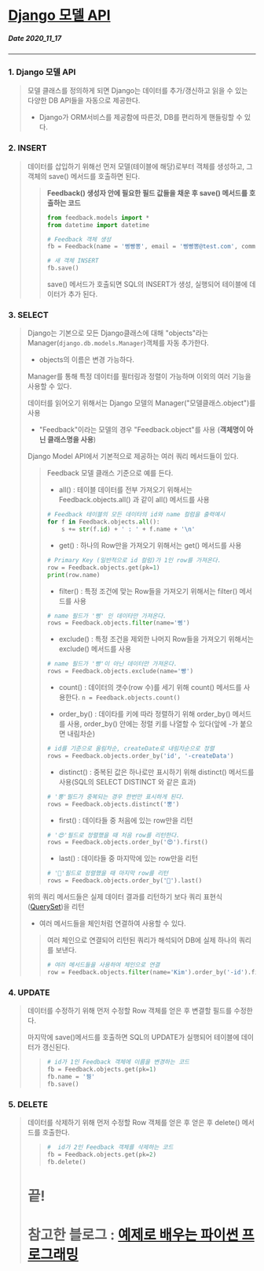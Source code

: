 # [Django 모델 API](http://pythonstudy.xyz/python/article/310-Django-%EB%AA%A8%EB%8D%B8-API)
##### Date 2020_11_17
---
 ### 1. Django 모델 API
> 모델 클래스를 정의하게 되면  Django는 데이터를 추가/갱신하고 읽을 수 있는 다양한 DB API들을 자동으로 제공한다.
> - Django가 ORM서비스를 제공함에 따른것, DB를 편리하게 핸들링할 수 있다.
>
### 2. INSERT
> 데이터를 삽입하기 위해선 먼저 모델(테이블에 해당)로부터 객체를 생성하고, 그 객체의 save() 메서드를 호출하면 된다.
>
>> **Feedback() 생성자 안에 필요한 필드 값들을 채운 후 save() 메서드를 호출하는 코드**
>>
>> ```Python
>> from feedback.models import *
>> from datetime import datetime
>> 
>> # Feedback 객체 생성
>> fb = Feedback(name = '삥빵뽕', email = '삥빵뽕@test.com', comment='ㅋㅋ ㄹㅃㅃ', createDate=datetime.now())
>> 
>> # 새 객체 INSERT
>> fb.save()
>> ```
>>
>> save() 메서드가 호출되면 SQL의 INSERT가 생성, 실행되어 테이블에 데이터가 추가 된다.
>
### 3. SELECT
> Django는 기본으로 모든 Django클래스에 대해 "objects"라는 Manager(```django.db.models.Manager```)객체를 자동 추가한다.
> - objects의 이름은 변경 가능하다.
>
> Manager를 통해 특정 데이터를 필터링과 정렬이 가능하며 이외의 여러 기능을 사용할 수 있다.
>
> 데이터를 읽어오기 위해서는 Django 모델의 Manager("모델클래스.object")를 사용
> - "Feedback"이라는 모델의 경우 "Feedback.object"를 사용 (**객체명이 아닌 클래스명을 사용**)
>
> Django Model API에서 기본적으로 제공하는 여러 쿼리 메서드들이 있다.
>> 
>> Feedback 모델 클래스 기준으로 예를 든다.
>>
>> - all() : 테이블 데이터를 전부 가져오기 위해서는 Feedback.objects.all() 과 같이 all() 메서드를 사용
>> ```Python
>> # Feedback 테이블의 모든 데이타의 id와 name 컬럼을 출력예시 
>> for f in Feedback.objects.all():
>>     s += str(f.id) + ' : ' + f.name + '\n'
>> ```
>>
>> - get() : 하나의 Row만을 가져오기 위해서는 get() 메서드를 사용
>> ```Python
>> # Primary Key (일반적으로 id 컬럼)가 1인 row를 가져온다.
>> row = Feedback.objects.get(pk=1)
>> print(row.name)
>> ```
>>
>> - filter() : 특정 조건에 맞는 Row들을 가져오기 위해서는 filter() 메서드를 사용 
>> ```Python
>> # name 필드가 '삥' 인 데이타만 가져온다.
>> rows = Feedback.objects.filter(name='삥')
>> ```
>>
>> - exclude() : 특정 조건을 제외한 나머지 Row들을 가져오기 위해서는 exclude() 메서드를 사용 
>> ```Python
>> # name 필드가 '빵'이 아닌 데이터만 가져온다.
>> rows = Feedback.objects.exclude(name='빵')
>> ```
>>
>> - count() : 데이터의 갯수(row 수)를 세기 위해 count() 메서드를 사용한다. ```n = Feedback.objects.count()```
>>
>> - order_by() : 데이타를 키에 따라 정렬하기 위해 order_by() 메서드를 사용, order_by() 안에는 정렬 키를 나열할 수 있다(앞에 -가 붙으면 내림차순)
>> ```Python
>> # id를 기준으로 올림차순, createDate로 내림차순으로 정렬
>> rows = Feedback.objects.order_by('id', '-createData')
>> ```
>>
>> - distinct() : 중복된 값은 하나로만 표시하기 위해 distinct() 메서드를 사용(SQL의 SELECT DISTINCT 와 같은 효과)
>> ```Python
>> # '뽕'필드가 중복되는 경우 한번만 표시하게 된다.
>> rows = Feedback.objects.distinct('뽕')
>> ```
>>
>> - first() : 데이타들 중 처음에 있는 row만을 리턴 
>> ```Python
>> # '😍'필드로 정렬했을 때 처음 row를 리턴한다.
>> rows = Feedback.objects.order_by('😍').first()
>> ```
>>
>> - last() : 데이타들 중 마지막에 있는 row만을 리턴
>> ```Python 
>> # '👻'필드로 정렬했을 때 마지막 row를 리턴
>> rows = Feedback.objects.order_by('👻').last()
>> ```
>>
> 위의 쿼리 메서드들은 실제 데이터 결과를 리턴하기 보다 쿼리 표현식([QuerySet](https://lqez.github.io/blog/django-queryset-basic.html))을 리턴
> - 여러 메서드들을 체인처럼 연결하여 사용할 수 있다.
>> 여러 체인으로 연결되어 리턴된 쿼리가 해석되어 DB에 실제 하나의 쿼리를 보낸다.
>> 
>> ```Python
>> # 여러 메서드들을 사용하여 체인으로 연결
>> row = Feedback.objects.filter(name='Kim').order_by('-id').first()
>> ```
>
### 4. UPDATE
> 데이터를 수정하기 위해 먼저 수정할 Row 객체를 얻은 후 변결할 필드를 수정한다.
>
> 마지막에 save()메서드를 호출하면 SQL의 UPDATE가 실행되어 테이블에 데이터가 갱신된다.
>
>> ```Python
>> # id가 1인 Feedback 객체에 이름을 변경하는 코드
>> fb = Feedback.objects.get(pk=1)
>> fb.name = '꿩'
>> fb.save()
>> ```
>
### 5. DELETE
> 데이터를 삭제하기 위해 먼저 수정할 Row 객체를 얻은 후 얻은 후 delete() 메서드를 호출한다.
>> ```Python
>> #  id가 2인 Feedback 객체를 삭제하는 코드
>> fb = Feedback.objects.get(pk=2)
>> fb.delete()
>> ```
>
> # 끝!  
> # 참고한 블로그 : [예제로 배우는 파이썬 프로그래밍](http://pythonstudy.xyz/)
